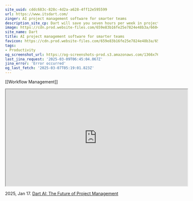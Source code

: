 ```yaml
---
site_uuid: cddc683c-828c-4d2a-a628-4ff12e595599
url: https://www.itsdart.com/
zinger: AI project management software for smarter teams
description_site_cp: Dart will save you seven hours per week in project management overhead
image: https://cdn.prod.website-files.com/659e83b16fe25e7824e48b3a/6604a9ac211a7874356f2514_open%20graph.png
site_name: Dart
title: AI project management software for smarter teams
favicon: https://cdn.prod.website-files.com/659e83b16fe25e7824e48b3a/65ce9b2768c10a8152de1df8_favicon.png
tags:
- Productivity
og_screenshot_url: https://og-screenshots-prod.s3.amazonaws.com/1366x768/80/false/48983fdb2c7f075d88429fd6d99983a6ae6d62a04bf0841d32bf7970e25a6dd7.jpeg
last_jina_request: '2025-03-09T06:45:04.067Z'
jina_error: 'Error occurred'
og_last_fetch: '2025-03-07T05:19:01.823Z'
---
```



[[Workflow Management]]

<iframe src="https://cdn.prod.website-files.com/659e83b16fe25e7824e48b3a/65cc843254ae25b369d5c3c4_Dart_vid_3_Planning-transcode.mp4" width="600" height="320"></iframe>


2025, Jan 17. [Dart AI: The Future of Project Management](https://youtu.be/Lzn9pu__mbY?si=3fg2_gYXHoJN8AbT)


